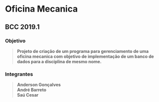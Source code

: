 # Oficina Mecanica
## BCC 2019.1
### Objetivo

>**Projeto de criação de um programa para gerenciamento de uma
    oficina mecanica com objetivo de implementação de um banco de
    dados para a disciplina de mesmo nome.**

### Integrantes

>**Anderson Gonçalves**  
 **André Barreto**  
 **Saú Cesar**
